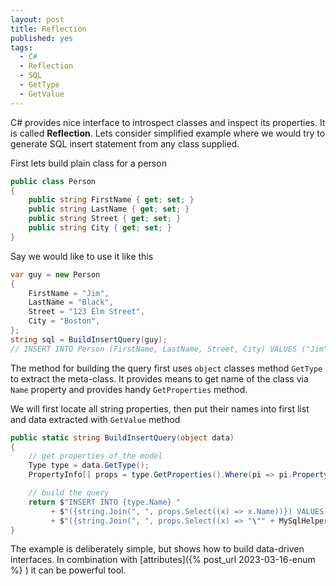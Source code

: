 ```yaml
---
layout: post
title: Reflection
published: yes
tags:
  - C#
  - Reflection
  - SQL
  - GetType
  - GetValue
---
```

C# provides nice interface to introspect classes and inspect its properties. It is called **Reflection**. Lets consider simplified example where we would try to generate SQL insert statement from any class supplied.

First lets build plain class for a person

```c#
public class Person
{
    public string FirstName { get; set; }
    public string LastName { get; set; }
    public string Street { get; set; }
    public string City { get; set; }
}
```

Say we would like to use it like this

```c#
var guy = new Person
{
    FirstName = "Jim",
    LastName = "Black",
    Street = "123 Elm Street",
    City = "Boston",
};
string sql = BuildInsertQuery(guy);   
// INSERT INTO Person (FirstName, LastName, Street, City) VALUES ("Jim", "Black", "123 Elm Street", "Boston")
```

The method for building the query first uses `object` classes method `GetType` to extract the meta-class. It provides means to get name of the class via `Name` property and provides handy `GetProperties` method.

We will first locate all string properties, then put their names into first list and data extracted with `GetValue` method

```c#
public static string BuildInsertQuery(object data)
{
    // get properties of the model
    Type type = data.GetType();
    PropertyInfo[] props = type.GetProperties().Where(pi => pi.PropertyType == typeof(string)).ToArray();

    // build the query
    return $"INSERT INTO {type.Name} " 
         + $"({string.Join(", ", props.Select((x) => x.Name))}) VALUES " 
         + $"({string.Join(", ", props.Select((x) => "\"" + MySqlHelper.EscapeString(x.GetValue(data, null) as string) + "\""))})";
}
```

The example is deliberately simple, but shows how to build data-driven interfaces. In combination with [attributes]({% post_url 2023-03-16-enum %} ) it can be powerful tool.
